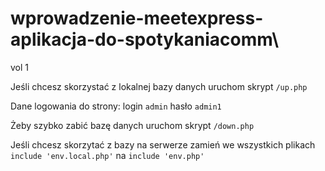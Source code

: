 # wprowadzenie-meetexpress-aplikacja-do-spotykaniacomm\
vol 1

Jeśli chcesz skorzystać z lokalnej bazy danych uruchom skrypt `/up.php`

Dane logowania do strony: login `admin` hasło `admin1`

Żeby szybko zabić bazę danych uruchom skrypt `/down.php`

Jeśli chcesz skorzytać z bazy na serwerze zamień we wszystkich plikach `include 'env.local.php'` na `include 'env.php'`
